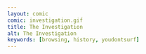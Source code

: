 ```yaml
---
layout: comic
comic: investigation.gif
title: The Investigation
alt: The Investigation
keywords: [browsing, history, youdontsurf]
---
```


